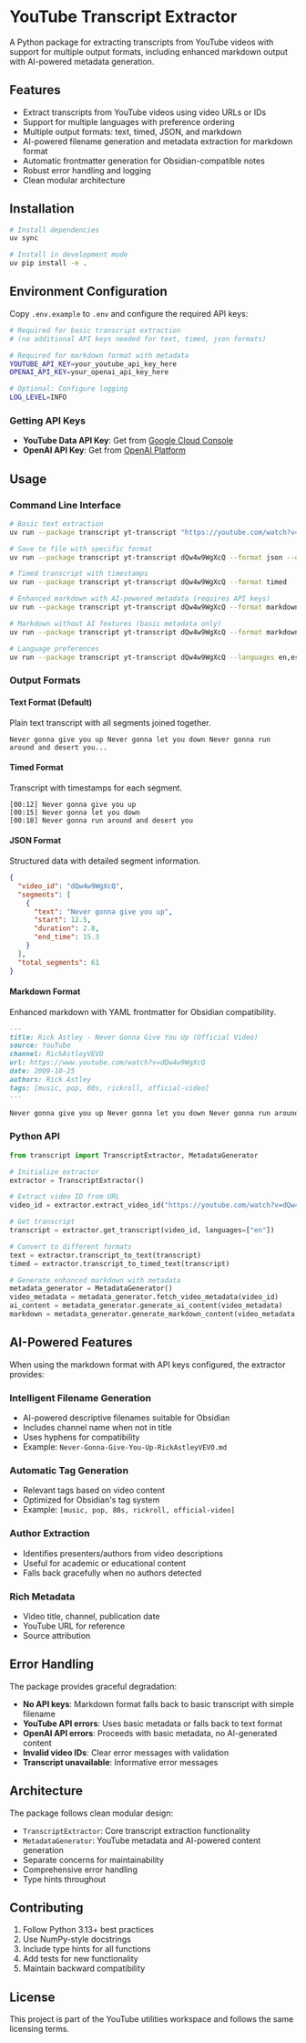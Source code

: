 # YouTube Transcript Extractor

A Python package for extracting transcripts from YouTube videos with support for multiple output formats, including enhanced markdown output with AI-powered metadata generation.

## Features

- Extract transcripts from YouTube videos using video URLs or IDs
- Support for multiple languages with preference ordering
- Multiple output formats: text, timed, JSON, and markdown
- AI-powered filename generation and metadata extraction for markdown format
- Automatic frontmatter generation for Obsidian-compatible notes
- Robust error handling and logging
- Clean modular architecture

## Installation

```bash
# Install dependencies
uv sync

# Install in development mode
uv pip install -e .
```

## Environment Configuration

Copy `.env.example` to `.env` and configure the required API keys:

```bash
# Required for basic transcript extraction
# (no additional API keys needed for text, timed, json formats)

# Required for markdown format with metadata
YOUTUBE_API_KEY=your_youtube_api_key_here
OPENAI_API_KEY=your_openai_api_key_here

# Optional: Configure logging
LOG_LEVEL=INFO
```

### Getting API Keys

- **YouTube Data API Key**: Get from [Google Cloud Console](https://console.cloud.google.com/)
- **OpenAI API Key**: Get from [OpenAI Platform](https://platform.openai.com/)

## Usage

### Command Line Interface

```bash
# Basic text extraction
uv run --package transcript yt-transcript "https://youtube.com/watch?v=dQw4w9WgXcQ"

# Save to file with specific format
uv run --package transcript yt-transcript dQw4w9WgXcQ --format json --output transcript.json

# Timed transcript with timestamps
uv run --package transcript yt-transcript dQw4w9WgXcQ --format timed

# Enhanced markdown with AI-powered metadata (requires API keys)
uv run --package transcript yt-transcript dQw4w9WgXcQ --format markdown

# Markdown without AI features (basic metadata only)
uv run --package transcript yt-transcript dQw4w9WgXcQ --format markdown --disable-ai-generation

# Language preferences
uv run --package transcript yt-transcript dQw4w9WgXcQ --languages en,es,fr
```

### Output Formats

#### Text Format (Default)
Plain text transcript with all segments joined together.

```
Never gonna give you up Never gonna let you down Never gonna run around and desert you...
```

#### Timed Format
Transcript with timestamps for each segment.

```
[00:12] Never gonna give you up
[00:15] Never gonna let you down
[00:18] Never gonna run around and desert you
```

#### JSON Format
Structured data with detailed segment information.

```json
{
  "video_id": "dQw4w9WgXcQ",
  "segments": [
    {
      "text": "Never gonna give you up",
      "start": 12.5,
      "duration": 2.8,
      "end_time": 15.3
    }
  ],
  "total_segments": 61
}
```

#### Markdown Format
Enhanced markdown with YAML frontmatter for Obsidian compatibility.

```markdown
---
title: Rick Astley - Never Gonna Give You Up (Official Video)
source: YouTube
channel: RickAstleyVEVO
url: https://www.youtube.com/watch?v=dQw4w9WgXcQ
date: 2009-10-25
authors: Rick Astley
tags: [music, pop, 80s, rickroll, official-video]
---

Never gonna give you up Never gonna let you down Never gonna run around and desert you...
```

### Python API

```python
from transcript import TranscriptExtractor, MetadataGenerator

# Initialize extractor
extractor = TranscriptExtractor()

# Extract video ID from URL
video_id = extractor.extract_video_id("https://youtube.com/watch?v=dQw4w9WgXcQ")

# Get transcript
transcript = extractor.get_transcript(video_id, languages=["en"])

# Convert to different formats
text = extractor.transcript_to_text(transcript)
timed = extractor.transcript_to_timed_text(transcript)

# Generate enhanced markdown with metadata
metadata_generator = MetadataGenerator()
video_metadata = metadata_generator.fetch_video_metadata(video_id)
ai_content = metadata_generator.generate_ai_content(video_metadata)
markdown = metadata_generator.generate_markdown_content(video_metadata, text, ai_content)
```

## AI-Powered Features

When using the markdown format with API keys configured, the extractor provides:

### Intelligent Filename Generation
- AI-powered descriptive filenames suitable for Obsidian
- Includes channel name when not in title
- Uses hyphens for compatibility
- Example: `Never-Gonna-Give-You-Up-RickAstleyVEVO.md`

### Automatic Tag Generation
- Relevant tags based on video content
- Optimized for Obsidian's tag system
- Example: `[music, pop, 80s, rickroll, official-video]`

### Author Extraction
- Identifies presenters/authors from video descriptions
- Useful for academic or educational content
- Falls back gracefully when no authors detected

### Rich Metadata
- Video title, channel, publication date
- YouTube URL for reference
- Source attribution

## Error Handling

The package provides graceful degradation:

- **No API keys**: Markdown format falls back to basic transcript with simple filename
- **YouTube API errors**: Uses basic metadata or falls back to text format
- **OpenAI API errors**: Proceeds with basic metadata, no AI-generated content
- **Invalid video IDs**: Clear error messages with validation
- **Transcript unavailable**: Informative error messages

## Architecture

The package follows clean modular design:

- `TranscriptExtractor`: Core transcript extraction functionality
- `MetadataGenerator`: YouTube metadata and AI-powered content generation
- Separate concerns for maintainability
- Comprehensive error handling
- Type hints throughout

## Contributing

1. Follow Python 3.13+ best practices
2. Use NumPy-style docstrings
3. Include type hints for all functions
4. Add tests for new functionality
5. Maintain backward compatibility

## License

This project is part of the YouTube utilities workspace and follows the same licensing terms.
